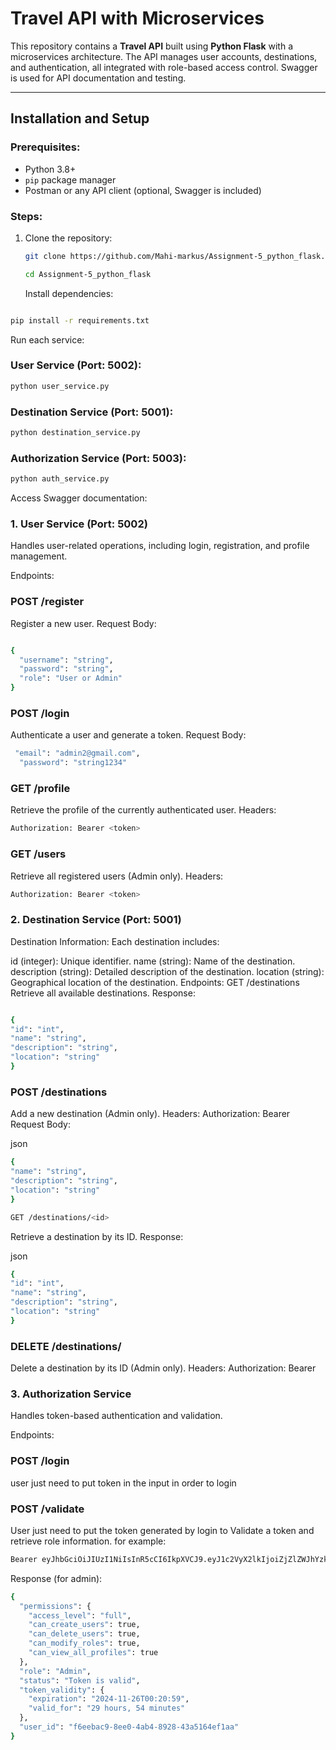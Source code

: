 # Travel API with Microservices

This repository contains a **Travel API** built using **Python Flask** with a microservices architecture. The API manages user accounts, destinations, and authentication, all integrated with role-based access control. Swagger is used for API documentation and testing.

---

## Installation and Setup

### Prerequisites:

- Python 3.8+
- `pip` package manager
- Postman or any API client (optional, Swagger is included)

### Steps:

1. Clone the repository:

   ```bash
   git clone https://github.com/Mahi-markus/Assignment-5_python_flask.git
   ```

   ```bash
   cd Assignment-5_python_flask
   ```

   Install dependencies:

```bash

pip install -r requirements.txt
```

Run each service:

### User Service (Port: 5002):

```bash
python user_service.py
```

### Destination Service (Port: 5001):

```bash
python destination_service.py
```

### Authorization Service (Port: 5003):

```bash
python auth_service.py
```

Access Swagger documentation:

### 1. User Service (Port: 5002)

Handles user-related operations, including login, registration, and profile management.

Endpoints:

### POST /register

Register a new user.
Request Body:

```bash

{
  "username": "string",
  "password": "string",
  "role": "User or Admin"
}
```

### POST /login

Authenticate a user and generate a token.
Request Body:

```bash
 "email": "admin2@gmail.com",
  "password": "string1234"
```

### GET /profile

Retrieve the profile of the currently authenticated user.
Headers:

```bash
Authorization: Bearer <token>
```

### GET /users

Retrieve all registered users (Admin only).
Headers:

```bash
Authorization: Bearer <token>
```

### 2. Destination Service (Port: 5001)

Destination Information:
Each destination includes:

id (integer): Unique identifier.
name (string): Name of the destination.
description (string): Detailed description of the destination.
location (string): Geographical location of the destination.
Endpoints:
GET /destinations
Retrieve all available destinations.
Response:

```bash

{
"id": "int",
"name": "string",
"description": "string",
"location": "string"
}

```

### POST /destinations

Add a new destination (Admin only).
Headers:
Authorization: Bearer <token>
Request Body:

json

```bash
{
"name": "string",
"description": "string",
"location": "string"
}
```

```bash
GET /destinations/<id>
```

Retrieve a destination by its ID.
Response:

json

```bash
{
"id": "int",
"name": "string",
"description": "string",
"location": "string"
}
```

### DELETE /destinations/<id>

Delete a destination by its ID (Admin only).
Headers:
Authorization: Bearer <token>

### 3. Authorization Service

Handles token-based authentication and validation.

Endpoints:

### POST /login

user just need to put token in the input in order to login

### POST /validate

User just need to put the token generated by login to Validate a token and retrieve role information.
for example:

```bash
Bearer eyJhbGciOiJIUzI1NiIsInR5cCI6IkpXVCJ9.eyJ1c2VyX2lkIjoiZjZlZWJhYzktOGVlMC00YWI0LTg5MjgtNDNhNTE2NGVmMWFhIiwicm9sZSI6IkFkbWluIiwiZXhwIjoxNzMyNTU4ODU5fQ.ZzyHji3wBi5w7NceRKcbzKM5aySr123mzFmkK1ZBKHQ
```

Response (for admin):

```bash
{
  "permissions": {
    "access_level": "full",
    "can_create_users": true,
    "can_delete_users": true,
    "can_modify_roles": true,
    "can_view_all_profiles": true
  },
  "role": "Admin",
  "status": "Token is valid",
  "token_validity": {
    "expiration": "2024-11-26T00:20:59",
    "valid_for": "29 hours, 54 minutes"
  },
  "user_id": "f6eebac9-8ee0-4ab4-8928-43a5164ef1aa"
}
```
